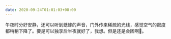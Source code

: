 ```yaml
---
date: 2020-09-24T01:01:03+08:00
---
```

午夜时分好安静，还可以听到蟋蟀的声音，门外传来稀疏的光线，感觉空气的密度都稍稍下降了。要是可以独享后半夜就好了，我想。但是还是会困啊🥱。